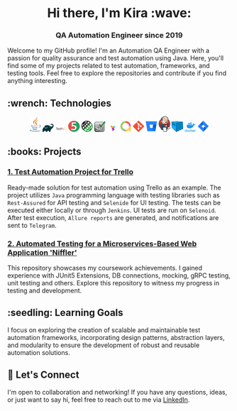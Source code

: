 <h1 align="center">Hi there, I'm Kira :wave:</h1> 
<h3 align="center">QA Automation Engineer since 2019</h3>

<p> Welcome to my GitHub profile! I'm an Automation QA Engineer with a passion for quality assurance and test automation 
using Java. Here, you'll find some of my projects related to test automation, frameworks, and testing tools. 
Feel free to explore the repositories and contribute if you find anything interesting.</p>


<h2> :wrench: Technologies </h2>
<p  align="center">
  <img width="5%" title="Java IDEA" src="images/java-logo.png">
  <img width="5%" title="Gradle" src="images/gradle-logo.png">
  <img width="5%" title="TestNG" src="images/testng-logo.png">
  <img width="5%" title="JUnit5" src="images/junit5-logo.png">
  <img width="5%" title="REST-Assured" src="images/rest-assured-logo.png">
  <img width="5%" title="Selenium" src="images/selenium-logo.png">
  <img width="5%" title="Selenide" src="images/selenide-logo.jpg">
  <img width="5%" title="Allure Report" src="images/allure-Report-logo.png">
  <img width="5%" title="Git" src="images/git-logo.png">
  <img width="5%" title="Bitbucket" src="images/bitbucket-logo.png">
  <img width="5%" title="Jenkins" src="images/jenkins-logo.png">
  <img width="5%" title="Selenoid" src="images/selenoid-logo.png">
  <img width="5%" title="Docker" src="images/docker-logo.png">
  <img width="5%" title="Jira" src="images/jira-logo.png">
</p>

<h2> :books: Projects </h2>

<h3><a href="https://github.com/kira-vlsv/trello-demo-project">1. Test Automation Project for Trello</a></h3>
<p> Ready-made solution for test automation using Trello as an example. The project utilizes <code>Java</code> programming 
language with testing libraries such as <code>Rest-Assured</code> for API testing and <code>Selenide</code> for UI testing. 
The tests can be executed either locally or through <code>Jenkins</code>. UI tests are run on <code>Selenoid</code>. After test execution, 
<code>Allure reports</code> are generated, and notifications are sent to <code>Telegram</code>. </p>

<h3><a href="https://github.com/kira-vlsv/niffler-st2/blob/dev/niffler-e-2-e-tests/README.md">2. Automated Testing for a Microservices-Based Web Application 'Niffler'</a></h3>
<p> This repository showcases my coursework achievements. I gained experience with JUnit5 Extensions, DB connections, mocking, gRPC testing, unit testing and others.
Explore this repository to witness my progress in testing and development. </p>

<h2> :seedling: Learning Goals </h2>

<p>
I focus on exploring the creation of scalable and maintainable test automation frameworks, incorporating design patterns,
abstraction layers, and modularity to ensure the development of robust and reusable automation solutions.</p>


<h2>🤝 Let's Connect</h2>

<p>I'm open to collaboration and networking! If you have any questions, ideas, or just want to say hi, feel 
free to reach out to me via <a href="https://www.linkedin.com/in/kira-vlasova-ab4a3b212/">LinkedIn</a>.</p>
